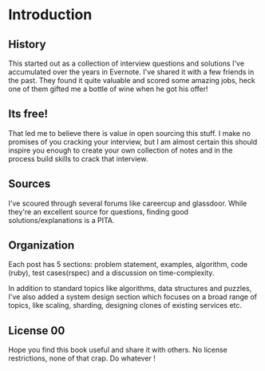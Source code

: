 # Introduction

## History
This started out as a collection of interview questions and solutions I've accumulated over the years in Evernote. I've shared it with a few friends in the past. They found it quite valuable and scored some amazing jobs, heck one of them gifted me a bottle of wine when he got his offer!

## Its free!
That led me to believe there is value in open sourcing this stuff. I make no promises of you cracking your interview, but I am almost certain this should inspire you enough to create your own collection of notes and in the process build skills to crack that interview.

## Sources
I've scoured through several forums like careercup and glassdoor. While they're an excellent source for questions, finding good solutions/explanations is a PITA.

## Organization
Each post has 5 sections: problem statement, examples, algorithm, code (ruby), test cases(rspec) and a discussion on time-complexity.

In addition to standard topics like algorithms, data structures and puzzles, I've also added a system design section which focuses on a broad range of topics, like scaling, sharding, designing clones of existing services etc.

## License 00
Hope you find this book useful and share it with others. No license restrictions, none of that crap. Do whatever !
